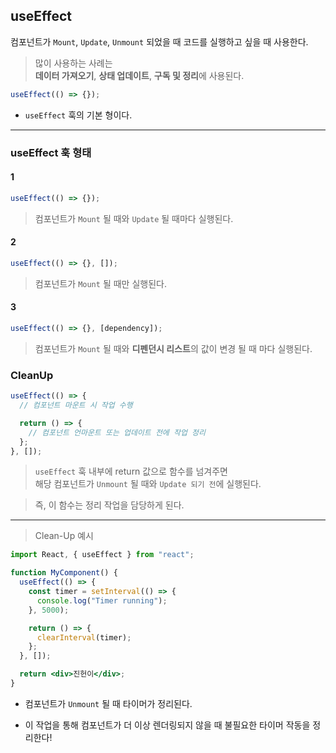 ## useEffect

컴포넌트가 `Mount`, `Update`, `Unmount` 되었을 때 코드를 실행하고 싶을 때 사용한다.

> 많이 사용하는 사례는  
> **데이터 가져오기**, **상태 업데이트**, **구독 및 정리**에 사용된다.

```jsx
useEffect(() => {});
```

- `useEffect` 훅의 기본 형이다.

---

### useEffect 훅 형태

#### 1

```jsx
useEffect(() => {});
```

> 컴포넌트가 `Mount` 될 때와 `Update` 될 때마다 실행된다.

#### 2

```jsx
useEffect(() => {}, []);
```

> 컴포넌트가 `Mount` 될 때만 실행된다.

#### 3

```jsx
useEffect(() => {}, [dependency]);
```

> 컴포넌트가 `Mount` 될 때와 **디펜던시 리스트**의 값이 변경 될 때 마다 실행된다.

### CleanUp

```jsx
useEffect(() => {
  // 컴포넌트 마운트 시 작업 수행

  return () => {
    // 컴포넌트 언마운트 또는 업데이트 전에 작업 정리
  };
}, []);
```

> `useEffect` 훅 내부에 return 값으로 함수를 넘겨주면  
> 해당 컴포넌트가 `Unmount` 될 때와 `Update 되기 전`에 실행된다.

> 즉, 이 함수는 정리 작업을 담당하게 된다.

---

> Clean-Up 예시

```jsx
import React, { useEffect } from "react";

function MyComponent() {
  useEffect(() => {
    const timer = setInterval(() => {
      console.log("Timer running");
    }, 5000);

    return () => {
      clearInterval(timer);
    };
  }, []);

  return <div>진헌이</div>;
}
```

- 컴포넌트가 `Unmount` 될 때 타이머가 정리된다.

* 이 작업을 통해 컴포넌트가 더 이상 렌더링되지 않을 때 불필요한 타이머 작동을 정리한다!
